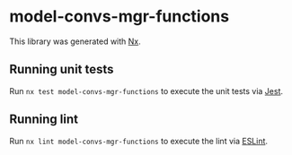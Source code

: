 # model-convs-mgr-functions

This library was generated with [Nx](https://nx.dev).

## Running unit tests

Run `nx test model-convs-mgr-functions` to execute the unit tests via [Jest](https://jestjs.io).

## Running lint

Run `nx lint model-convs-mgr-functions` to execute the lint via [ESLint](https://eslint.org/).
